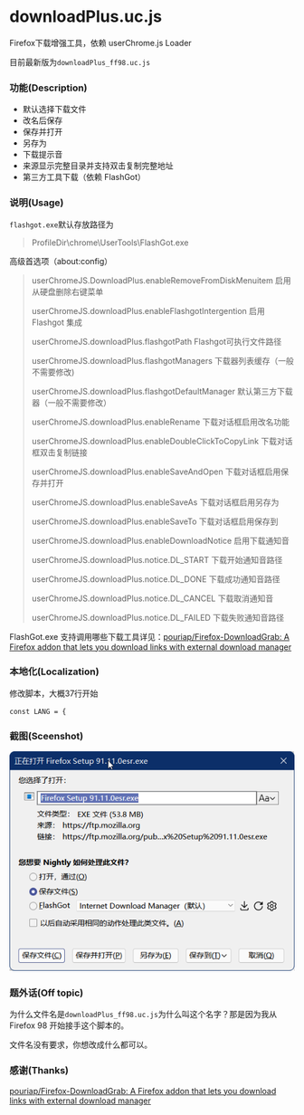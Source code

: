 # downloadPlus.uc.js

Firefox下载增强工具，依赖 userChrome.js Loader

目前最新版为`downloadPlus_ff98.uc.js`

### 功能(Description)

- 默认选择下载文件
- 改名后保存
- 保存并打开
- 另存为
- 下载提示音
- 来源显示完整目录并支持双击复制完整地址
- 第三方工具下载（依赖 FlashGot）

### 说明(Usage)

`flashgot.exe`默认存放路径为

> ProfileDir\chrome\UserTools\FlashGot.exe

高级首选项（about:config）

>userChromeJS.DownloadPlus.enableRemoveFromDiskMenuitem 启用从硬盘删除右键菜单
>
>userChromeJS.downloadPlus.enableFlashgotIntergention 启用 Flashgot 集成
>
>userChromeJS.downloadPlus.flashgotPath Flashgot可执行文件路径
>
>userChromeJS.downloadPlus.flashgotManagers 下载器列表缓存（一般不需要修改)
>
>userChromeJS.downloadPlus.flashgotDefaultManager 默认第三方下载器（一般不需要修改）
>
>userChromeJS.downloadPlus.enableRename 下载对话框启用改名功能
>
>userChromeJS.downloadPlus.enableDoubleClickToCopyLink 下载对话框双击复制链接
>
>userChromeJS.downloadPlus.enableSaveAndOpen 下载对话框启用保存并打开
>
>userChromeJS.downloadPlus.enableSaveAs 下载对话框启用另存为
>
>userChromeJS.downloadPlus.enableSaveTo 下载对话框启用保存到
>
>userChromeJS.downloadPlus.enableDownloadNotice 启用下载通知音
>
>userChromeJS.downloadPlus.notice.DL_START 下载开始通知音路径
>
>userChromeJS.downloadPlus.notice.DL_DONE 下载成功通知音路径
>
>userChromeJS.downloadPlus.notice.DL_CANCEL 下载取消通知音
>
>userChromeJS.downloadPlus.notice.DL_FAILED 下载失败通知音路径

FlashGot.exe 支持调用哪些下载工具详见：[pouriap/Firefox-DownloadGrab: A Firefox addon that lets you download links with external download manager](https://github.com/pouriap/Firefox-DownloadGrab)

### 本地化(Localization)

修改脚本，大概37行开始

```
const LANG = {
```

### 截图(Sceenshot)

![downloadPlus](downloadPlus_ff98.png)

### 题外话(Off topic)

为什么文件名是`downloadPlus_ff98.uc.js`为什么叫这个名字？那是因为我从 Firefox 98 开始接手这个脚本的。

文件名没有要求，你想改成什么都可以。

### 感谢(Thanks)

[pouriap/Firefox-DownloadGrab: A Firefox addon that lets you download links with external download manager](https://github.com/pouriap/Firefox-DownloadGrab)
